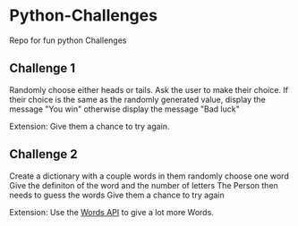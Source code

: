 # Python-Challenges
Repo for fun python Challenges

## Challenge 1
Randomly choose either heads or tails.
  Ask the user to make their choice.
  If their choice is the same as the randomly generated value, display the message "You win"
  otherwise display the message "Bad luck"

Extension: Give them a chance to try again.

## Challenge 2
Create a dictionary with a couple words in them
  randomly choose one word
  Give the definiton of the word and the number of letters
  The Person then needs to guess the words
  Give them a chance to try again

Extension: Use the [Words API](https://www.wordsapi.com/) to  give a lot more Words.
